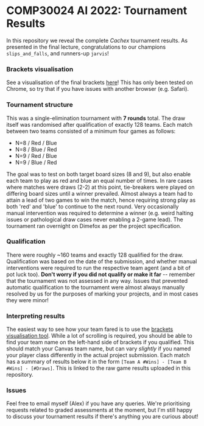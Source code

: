 # COMP30024 AI 2022: Tournament Results

In this repository we reveal the complete *Cachex* tournament results. As presented in the final lecture, congratulations to our champions ```slips_and_falls```, and runners-up ```jarvis```!

### Brackets visualisation
See a visualisation of the final brackets [here](https://alzab.github.io/AI-2022-Tournament/)! This has only been tested on Chrome, so try that if you have issues with another browser (e.g. Safari).

### Tournament structure
This was a single-elimination tournament with **7 rounds** total. The draw itself was randomised after qualification of exactly 128 teams. Each match between two teams consisted of a minimum four games as follows:

- N=8 / Red / Blue
- N=8 / Blue / Red
- N=9 / Red / Blue
- N=9 / Blue / Red

The goal was to test on both target board sizes (8 and 9), but also enable each team to play as red and blue an equal number of times. In rare cases where matches were draws (2-2) at this point, tie-breakers were played on differing board sizes until a winner prevailed. Almost always a team had to attain a lead of two games to win the match, hence requiring strong play as both 'red' and 'blue' to continue to the next round. Very occasionally manual intervention was required to determine a winner (e.g. weird halting issues or pathological draw cases never enabling a 2-game lead). The tournament ran overnight on Dimefox as per the project specification.

### Qualification
There were roughly ~160 teams and exactly 128 qualified for the draw. Qualification was based on the date of the submission, and whether manual interventions were required to run the respective team agent (and a bit of pot luck too). **Don't worry if you did not qualify or make it far** -- remember that the tournament was not assessed in any way. Issues that prevented automatic qualification to the tournament were almost always manually resolved by us for the purposes of marking your projects, and in most cases they were minor!

### Interpreting results
The easiest way to see how your team fared is to use the [brackets visualisation tool](https://alzab.github.io/AI-2022-Tournament/). While a lot of scrolling is required, you should be able to find your team name on the left-hand side of brackets if you qualified. This should match your Canvas team name, but can vary *slightly* if you named your player class differently in the actual project submission. Each match has a summary of results below it in the form ```[Team A #Wins] - [Team B #Wins] - [#Draws]```. This is linked to the raw game results uploaded in this repository.

### Issues
Feel free to email myself (Alex) if you have any queries. We're prioritising requests related to graded assessments at the moment, but I'm still happy to discuss your tournament results if there's anything you are curious about!



